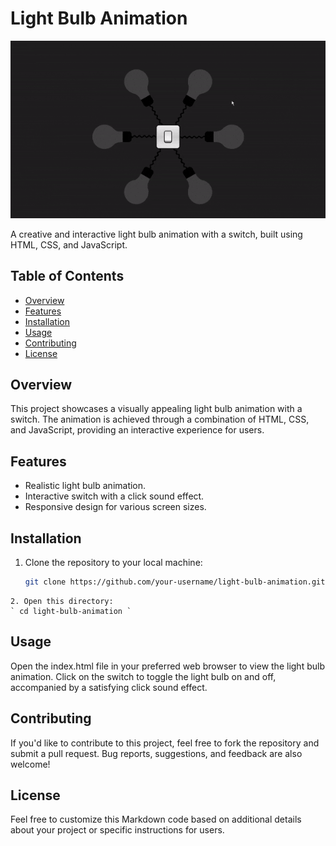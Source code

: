 # Light Bulb Animation

![Light Bulb Animation](screenshot.gif)

A creative and interactive light bulb animation with a switch, built using HTML, CSS, and JavaScript.

## Table of Contents

- [Overview](#overview)
- [Features](#features)
- [Installation](#installation)
- [Usage](#usage)
- [Contributing](#contributing)
- [License](#license)

## Overview

This project showcases a visually appealing light bulb animation with a switch. The animation is achieved through a combination of HTML, CSS, and JavaScript, providing an interactive experience for users.

## Features

- Realistic light bulb animation.
- Interactive switch with a click sound effect.
- Responsive design for various screen sizes.

## Installation

1. Clone the repository to your local machine:

   ```bash
   git clone https://github.com/your-username/light-bulb-animation.git
  ```
 2. Open this directory:
` cd light-bulb-animation `
``````
## Usage 

Open the index.html file in your preferred web browser to view the light bulb animation. Click on the switch to toggle the light bulb on and off, accompanied by a satisfying click sound effect.

## Contributing

If you'd like to contribute to this project, feel free to fork the repository and submit a pull request. Bug reports, suggestions, and feedback are also welcome!

## License


Feel free to customize this Markdown code based on additional details about your project or specific instructions for users.

